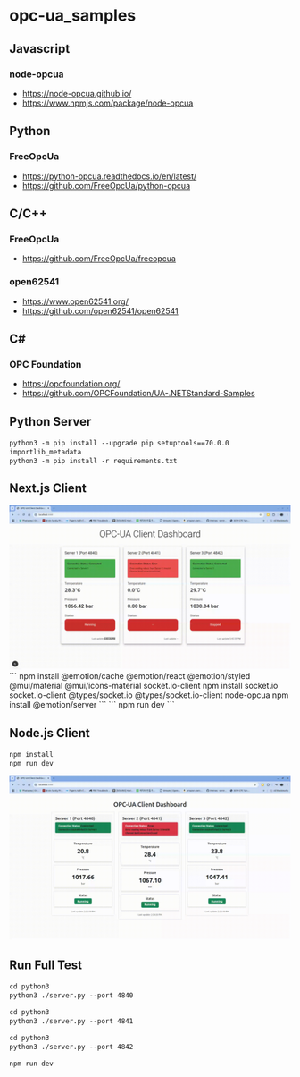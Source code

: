 # opc-ua_samples



## Javascript
### node-opcua
* https://node-opcua.github.io/
* https://www.npmjs.com/package/node-opcua
## Python
### FreeOpcUa
* https://python-opcua.readthedocs.io/en/latest/
* https://github.com/FreeOpcUa/python-opcua
## C/C++
### FreeOpcUa
* https://github.com/FreeOpcUa/freeopcua
### open62541
* https://www.open62541.org/
* https://github.com/open62541/open62541
## C#
### OPC Foundation
* https://opcfoundation.org/
* https://github.com/OPCFoundation/UA-.NETStandard-Samples

## Python Server
```
python3 -m pip install --upgrade pip setuptools==70.0.0 importlib_metadata
python3 -m pip install -r requirements.txt
```

## Next.js Client

<img src="./docs/screenshots/video_2025_04_11_1.gif" width="640">
```
npm install @emotion/cache @emotion/react @emotion/styled @mui/material @mui/icons-material socket.io-client
npm install socket.io socket.io-client @types/socket.io @types/socket.io-client node-opcua
npm install @emotion/server
```
```
npm run dev
```

## Node.js Client
```
npm install
npm run dev
```
<img src="./docs/screenshots/video_2025_04_11_0.gif" width="640">

## Run Full Test
```
cd python3
python3 ./server.py --port 4840
```

```
cd python3
python3 ./server.py --port 4841
```

```
cd python3
python3 ./server.py --port 4842
```

```
npm run dev
```